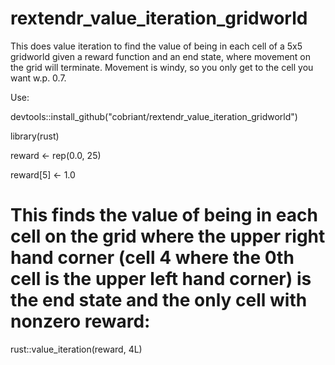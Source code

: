 # rextendr_value_iteration_gridworld

This does value iteration to find the value of being in each cell of a 5x5 gridworld given a reward function and an end state, where movement on the grid will terminate. Movement is windy, so you only get to the cell you want w.p. 0.7.

Use:

devtools::install_github("cobriant/rextendr_value_iteration_gridworld")

library(rust)

reward <- rep(0.0, 25)

reward[5] <- 1.0

# This finds the value of being in each cell on the grid where the upper right hand corner (cell 4 where the 0th cell is the upper left hand corner) is the end state and the only cell with nonzero reward:

rust::value_iteration(reward, 4L)
